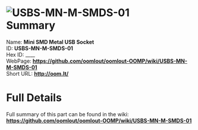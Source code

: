 
![USBS-MN-M-SMDS-01](https://github.com/oomlout/oomlout-OOMP/blob/master/parts/USBS-MN-M-SMDS-01/USBS-MN-M-SMDS-01_420.jpg)   
Summary
=================
  
Name: __Mini SMD Metal USB Socket__    
ID: __USBS-MN-M-SMDS-01__   
Hex ID: ____   
WebPage: __https://github.com/oomlout/oomlout-OOMP/wiki/USBS-MN-M-SMDS-01__   
Short URL: __http://oom.lt/__   

Full Details
==========================
Full summary of this part can be found in the wiki:   
__https://github.com/oomlout/oomlout-OOMP/wiki/USBS-MN-M-SMDS-01__    

